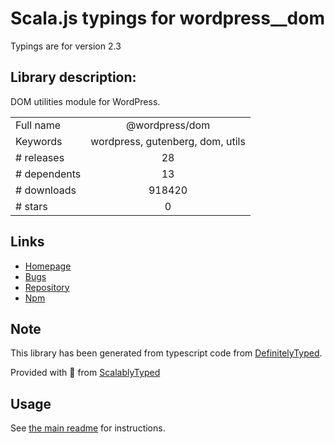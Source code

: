 
# Scala.js typings for wordpress__dom

Typings are for version 2.3

## Library description:
DOM utilities module for WordPress.

|                    |                 |
| ------------------ | :-------------: |
| Full name          | @wordpress/dom |
| Keywords           | wordpress, gutenberg, dom, utils |
| # releases         | 28 |
| # dependents       | 13 |
| # downloads        | 918420 |
| # stars            | 0 |

## Links
- [Homepage](https://github.com/WordPress/gutenberg/tree/HEAD/packages/dom/README.md)
- [Bugs](https://github.com/WordPress/gutenberg/issues)
- [Repository](https://github.com/WordPress/gutenberg)
- [Npm](https://www.npmjs.com/package/%40wordpress%2Fdom)
    


## Note
This library has been generated from typescript code from [DefinitelyTyped](https://definitelytyped.org).

Provided with :purple_heart: from [ScalablyTyped](https://github.com/oyvindberg/ScalablyTyped)

## Usage
See [the main readme](../../readme.md) for instructions.


